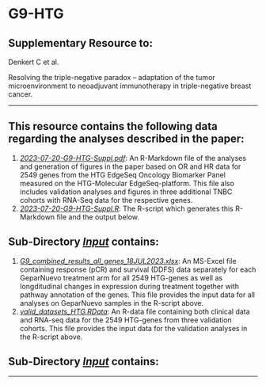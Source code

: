 # G9-HTG


## Supplementary Resource to:  

Denkert C et al. 

Resolving the triple-negative paradox – adaptation of the tumor microenvironment to neoadjuvant immunotherapy in triple-negative breast cancer.

************************************************************

## This resource contains the following data regarding the analyses described in the paper:



1. [*2023-07-20-G9-HTG-Suppl.pdf*](https://github.com/tkarn/G9-HTG/blob/master/2023-07-20-G9-HTG-Suppl.pdf):  An R-Markdown file of the analyses and generation of figures in the paper based on OR and HR data for 2549 genes from the HTG EdgeSeq Oncology Biomarker Panel measured on the HTG-Molecular EdgeSeq-platform. This file also includes validation analyses and figures in three additional TNBC cohorts with RNA-Seq data for the respective genes.
2. [*2023-07-20-G9-HTG-Suppl.R*](https://github.com/tkarn/G9-HTG/blob/master/2023-07-20-G9-HTG-Suppl.R):  The R-script which generates this R-Markdown file and the output below.

## Sub-Directory [*Input*](https://github.com/tkarn/G9-HTG/blob/master/Input/) contains:
1. [*G9_combined_results_all_genes_18JUL2023.xlsx*](https://github.com/tkarn/G9-HTG/blob/master/Input/G9_combined_results_all_genes_18JUL2023.xlsx):  An MS-Excel file containing response (pCR) and survival (DDFS) data separately for each GeparNuevo treatment arm for all 2549 HTG-genes as well as longditudinal changes in expression during treatment together with pathway annotation of the genes. This file provides the input data for all analyses on GeparNuevo samples in the R-script above.
2. [*valid_datasets_HTG.RData*](https://github.com/tkarn/G9-HTG/blob/master/Input/valid_datasets_HTG.RData):  An R-data file containing both clinical data and RNA-seq data for the 2549 HTG-genes from three validation cohorts. This file provides the input data for the validation analyses in the R-script above. 

## Sub-Directory [*Input*](https://github.com/tkarn/G9-HTG/blob/master/Input/) contains:

************************************************************

 
